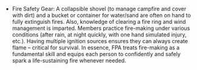 - Fire Safety Gear: A collapsible shovel (to manage campfire and cover with dirt) and a bucket or container for water/sand are often on hand to fully extinguish fires. Also, knowledge of clearing a fire ring and wind management is imparted.
Members practice fire-making under various conditions (after rain, at night quickly, with one hand simulated injury, etc.). Having multiple ignition sources ensures they can always create flame – critical for survival. In essence, FPA treats fire-making as a fundamental skill and equips each person to confidently and safely spark a life-sustaining fire whenever needed.
